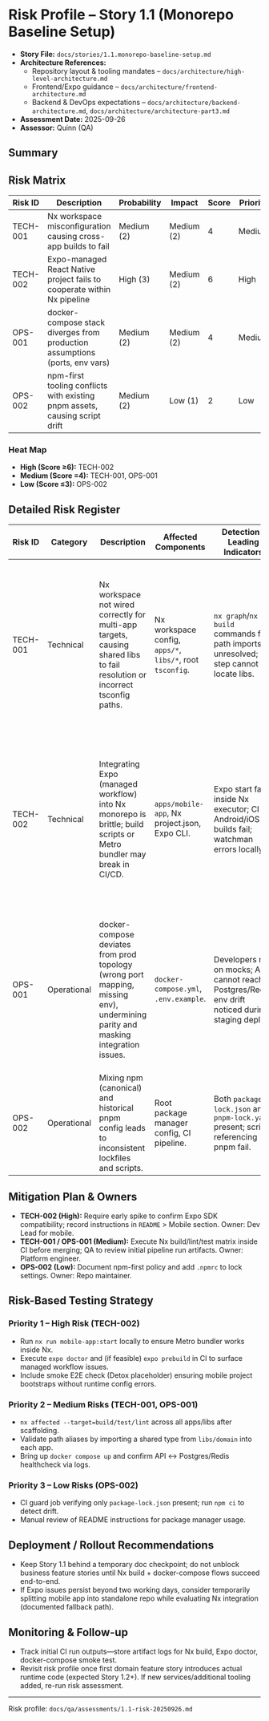 # Risk Profile – Story 1.1 (Monorepo Baseline Setup)

- **Story File:** `docs/stories/1.1.monorepo-baseline-setup.md`
- **Architecture References:**
  - Repository layout & tooling mandates – `docs/architecture/high-level-architecture.md`
  - Frontend/Expo guidance – `docs/architecture/frontend-architecture.md`
  - Backend & DevOps expectations – `docs/architecture/backend-architecture.md`, `docs/architecture/architecture-part3.md`
- **Assessment Date:** 2025-09-26
- **Assessor:** Quinn (QA)

## Summary

## Risk Matrix

| Risk ID  | Description                                                                 | Probability | Impact     | Score | Priority |
| -------- | --------------------------------------------------------------------------- | ----------- | ---------- | ----- | -------- |
| TECH-001 | Nx workspace misconfiguration causing cross-app builds to fail              | Medium (2)  | Medium (2) | 4     | Medium   |
| TECH-002 | Expo-managed React Native project fails to cooperate within Nx pipeline     | High (3)    | Medium (2) | 6     | High     |
| OPS-001  | docker-compose stack diverges from production assumptions (ports, env vars) | Medium (2)  | Medium (2) | 4     | Medium   |
| OPS-002  | npm-first tooling conflicts with existing pnpm assets, causing script drift | Medium (2)  | Low (1)    | 2     | Low      |

### Heat Map

- **High (Score ≥6):** TECH-002
- **Medium (Score =4):** TECH-001, OPS-001
- **Low (Score ≤3):** OPS-002

## Detailed Risk Register

| Risk ID  | Category    | Description                                                                                                                      | Affected Components                                       | Detection / Leading Indicators                                                                      | Mitigation & Owner                                                                                                                                                                          | Residual Notes                                                                                                   |
| -------- | ----------- | -------------------------------------------------------------------------------------------------------------------------------- | --------------------------------------------------------- | --------------------------------------------------------------------------------------------------- | ------------------------------------------------------------------------------------------------------------------------------------------------------------------------------------------- | ---------------------------------------------------------------------------------------------------------------- |
| TECH-001 | Technical   | Nx workspace not wired correctly for multi-app targets, causing shared libs to fail resolution or incorrect tsconfig paths.      | Nx workspace config, `apps/*`, `libs/*`, root `tsconfig`. | `nx graph`/`nx build` commands fail; path imports unresolved; lint step cannot locate libs.         | Use official Nx generators per architecture repo layout (Ref: highs-level architecture). Add CI job to run `nx affected --target=build`. QA to require dry-run before merging.              | Residual risk low once scripts run cleanly; monitor after adding more apps.                                      |
| TECH-002 | Technical   | Integrating Expo (managed workflow) into Nx monorepo is brittle; build scripts or Metro bundler may break in CI/CD.              | `apps/mobile-app`, Nx project.json, Expo CLI.             | Expo start fails inside Nx executor; CI Android/iOS builds fail; watchman errors locally.           | Follow Nx + Expo integration guide, pin Expo SDK to version tested with Node 20, validate both `nx run mobile-app:start` and `expo prebuild`. Include CI smoke job executing `expo doctor`. | Residual medium—document workaround in README; plan fallback to standalone Expo repo if blocking issues persist. |
| OPS-001  | Operational | docker-compose deviates from prod topology (wrong port mapping, missing env), undermining parity and masking integration issues. | `docker-compose.yml`, `.env.example`.                     | Developers rely on mocks; API cannot reach Postgres/Redis; env drift noticed during staging deploy. | Mirror service names/ports from architecture part3 (deployment & devops). Add README checklist to run compose before story sign-off. QA to verify compose boot log.                         | Residual low if compose validated and kept minimal.                                                              |
| OPS-002  | Operational | Mixing npm (canonical) and historical pnpm config leads to inconsistent lockfiles and scripts.                                   | Root package manager config, CI pipeline.                 | Both `package-lock.json` and `pnpm-lock.yaml` present; scripts referencing pnpm fail.               | Remove pnpm-specific scripts, document npm as canonical in README, enforce `npm install` in CI.                                                                                             | Residual low once repo policy documented.                                                                        |

## Mitigation Plan & Owners

- **TECH-002 (High):** Require early spike to confirm Expo SDK compatibility; record instructions in `README` > Mobile section. Owner: Dev Lead for mobile.
- **TECH-001 / OPS-001 (Medium):** Execute Nx build/lint/test matrix inside CI before merging; QA to review initial pipeline run artifacts. Owner: Platform engineer.
- **OPS-002 (Low):** Document npm-first policy and add `.npmrc` to lock settings. Owner: Repo maintainer.

## Risk-Based Testing Strategy

### Priority 1 – High Risk (TECH-002)

- Run `nx run mobile-app:start` locally to ensure Metro bundler works inside Nx.
- Execute `expo doctor` and (if feasible) `expo prebuild` in CI to surface managed workflow issues.
- Include smoke E2E check (Detox placeholder) ensuring mobile project bootstraps without runtime config errors.

### Priority 2 – Medium Risks (TECH-001, OPS-001)

- `nx affected --target=build/test/lint` across all apps/libs after scaffolding.
- Validate path aliases by importing a shared type from `libs/domain` into each app.
- Bring up `docker compose up` and confirm API ↔ Postgres/Redis healthcheck via logs.

### Priority 3 – Low Risks (OPS-002)

- CI guard job verifying only `package-lock.json` present; run `npm ci` to detect drift.
- Manual review of README instructions for package manager usage.

## Deployment / Rollout Recommendations

- Keep Story 1.1 behind a temporary doc checkpoint; do not unblock business feature stories until Nx build + docker-compose flows succeed end-to-end.
- If Expo issues persist beyond two working days, consider temporarily splitting mobile app into standalone repo while evaluating Nx integration (documented fallback path).

## Monitoring & Follow-up

- Track initial CI run outputs—store artifact logs for Nx build, Expo doctor, docker-compose smoke test.
- Revisit risk profile once first domain feature story introduces actual runtime code (expected Story 1.2+). If new services/additional tooling added, re-run risk assessment.

---

Risk profile: `docs/qa/assessments/1.1-risk-20250926.md`
